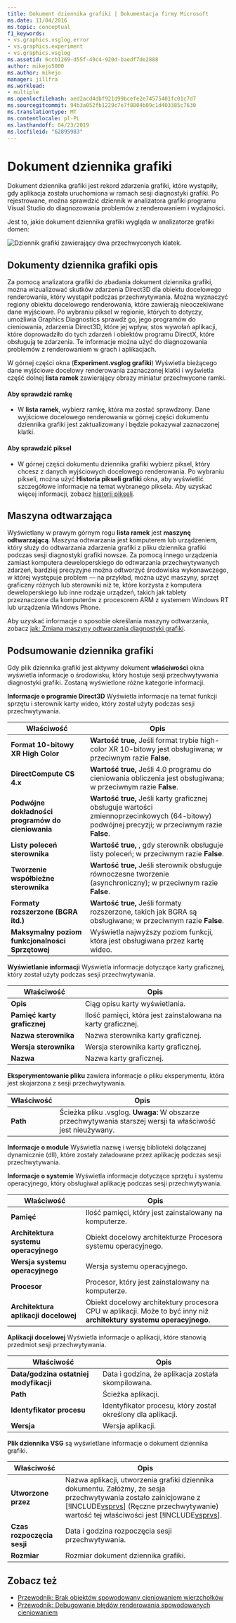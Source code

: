 ```yaml
---
title: Dokument dziennika grafiki | Dokumentacja firmy Microsoft
ms.date: 11/04/2016
ms.topic: conceptual
f1_keywords:
- vs.graphics.vsglog.error
- vs.graphics.experiment
- vs.graphics.vsglog
ms.assetid: 6ccb1269-d55f-49c4-920d-baedf7de2888
author: mikejo5000
ms.author: mikejo
manager: jillfra
ms.workload:
- multiple
ms.openlocfilehash: aed2acd4dbf921d99bcefe2e74575401fc01c7d7
ms.sourcegitcommit: 94b3a052fb1229c7e7f8804b09c1d403385c7630
ms.translationtype: MT
ms.contentlocale: pl-PL
ms.lasthandoff: 04/23/2019
ms.locfileid: "62895983"
---
```

# <a name="graphics-log-document"></a>Dokument dziennika grafiki
Dokument dziennika grafiki jest rekord zdarzenia grafiki, które wystąpiły, gdy aplikacja została uruchomiona w ramach sesji diagnostyki grafiki. Po rejestrowane, można sprawdzić dziennik w analizatora grafiki programu Visual Studio do diagnozowania problemów z renderowaniem i wydajności.

 Jest to, jakie dokument dziennika grafiki wygląda w analizatorze grafiki domen:

 ![Dziennik grafiki zawierający dwa przechwyconych klatek. ](media/gfx_diag_demo_graphics_log_orientation.png "gfx_diag_demo_graphics_log_orientation")

## <a name="understanding-graphics-log-documents"></a>Dokumenty dziennika grafiki opis
 Za pomocą analizatora grafiki do zbadania dokument dziennika grafiki, można wizualizować skutków zdarzenia Direct3D dla obiektu docelowego renderowania, który wystąpił podczas przechwytywania. Można wyznaczyć regiony obiektu docelowego renderowania, które zawierają nieoczekiwane dane wyjściowe. Po wybraniu piksel w regionie, których to dotyczy, umożliwia Graphics Diagnostics sprawdź go, jego programów do cieniowania, zdarzenia Direct3D, które jej wpływ, stos wywołań aplikacji, które doprowadziło do tych zdarzeń i obiektów programu DirectX, które obsługują te zdarzenia. Te informacje można użyć do diagnozowania problemów z renderowaniem w grach i aplikacjach.

 W górnej części okna (**Experiment.vsglog grafiki**) Wyświetla bieżącego dane wyjściowe docelowy renderowania zaznaczonej klatki i wyświetla część dolnej **lista ramek** zawierający obrazy miniatur przechwycone ramki.

#### <a name="to-inspect-a-frame"></a>Aby sprawdzić ramkę

- W **lista ramek**, wybierz ramkę, która ma zostać sprawdzony. Dane wyjściowe docelowego renderowania w górnej części dokumentu dziennika grafiki jest zaktualizowany i będzie pokazywał zaznaczonej klatki.

#### <a name="to-inspect-a-pixel"></a>Aby sprawdzić piksel

- W górnej części dokumentu dziennika grafiki wybierz piksel, który chcesz z danych wyjściowych docelowego renderowania. Po wybraniu pikseli, można użyć **Historia pikseli grafiki** okna, aby wyświetlić szczegółowe informacje na temat wybranego piksela. Aby uzyskać więcej informacji, zobacz [historii pikseli](graphics-pixel-history.md).

## <a name="playback-machine"></a>Maszyna odtwarzająca
 Wyświetlany w prawym górnym rogu **lista ramek** jest **maszynę odtwarzającą**. Maszyna odtwarzania jest komputerem lub urządzeniem, który służy do odtwarzania zdarzenia grafiki z pliku dziennika grafiki podczas sesji diagnostyki grafiki nowsze. Za pomocą innego urządzenia zamiast komputera deweloperskiego do odtwarzania przechwytywanych zdarzeń, bardziej precyzyjne można odtworzyć środowiska wykonawczego, w której występuje problem — na przykład, można użyć maszyny, sprzęt graficzny różnych lub sterowniki niż te, które korzysta z komputera deweloperskiego lub inne rodzaje urządzeń, takich jak tablety przeznaczone dla komputerów z procesorem ARM z systemem Windows RT lub urządzenia Windows Phone.

 Aby uzyskać informacje o sposobie określania maszyny odtwarzania, zobacz [jak: Zmiana maszyny odtwarzania diagnostyki grafiki](how-to-change-the-graphics-diagnostics-playback-machine.md).

## <a name="graphics-log-summary-information"></a>Podsumowanie dziennika grafiki
 Gdy plik dziennika grafiki jest aktywny dokument **właściwości** okna wyświetla informacje o środowisku, który hostuje sesji przechwytywania diagnostyki grafiki. Zostaną wyświetlone różne kategorie informacji.

 **Informacje o programie Direct3D** Wyświetla informacje na temat funkcji sprzętu i sterownik karty wideo, który został użyty podczas sesji przechwytywania.

|Właściwość|Opis|
|--------------|-----------------|
|**Format 10-bitowy XR High Color**|**Wartość true,** Jeśli format trybie high-color XR 10-bitowy jest obsługiwana; w przeciwnym razie **False**.|
|**DirectCompute CS 4.x**|**Wartość true,** Jeśli 4.0 programu do cieniowania obliczenia jest obsługiwana; w przeciwnym razie **False**.|
|**Podwójne dokładności programów do cieniowania**|**Wartość true,** Jeśli karty graficznej obsługuje wartości zmiennoprzecinkowych (64-bitowy) podwójnej precyzji; w przeciwnym razie **False**.|
|**Listy poleceń sterownika**|**Wartość true,** , gdy sterownik obsługuje listy poleceń; w przeciwnym razie **False**.|
|**Tworzenie współbieżne sterownika**|**Wartość true,** Jeśli sterownik obsługuje równoczesne tworzenie (asynchroniczny); w przeciwnym razie **False**.|
|**Formaty rozszerzone (BGRA itd.)**|**Wartość true,** Jeśli formaty rozszerzone, takich jak BGRA są obsługiwane; w przeciwnym razie **False**.|
|**Maksymalny poziom funkcjonalności Sprzętowej**|Wyświetla najwyższy poziom funkcji, która jest obsługiwana przez kartę wideo.|

 **Wyświetlanie informacji** Wyświetla informacje dotyczące karty graficznej, który został użyty podczas sesji przechwytywania.

|Właściwość|Opis|
|--------------|-----------------|
|**Opis**|Ciąg opisu karty wyświetlania.|
|**Pamięć karty graficznej**|Ilość pamięci, która jest zainstalowana na karty graficznej.|
|**Nazwa sterownika**|Nazwa sterownika karty graficznej.|
|**Wersja sterownika**|Wersja sterownika karty graficznej.|
|**Nazwa**|Nazwa karty graficznej.|

 **Eksperymentowanie pliku** zawiera informacje o pliku eksperymentu, która jest skojarzona z sesji przechwytywania.

|Właściwość|Opis|
|--------------|-----------------|
|**Path**|Ścieżka pliku .vsglog. **Uwaga:**  W obszarze przechwytywania starszej wersji ta właściwość jest nieużywany.|

 **Informacje o module** Wyświetla nazwę i wersję biblioteki dołączanej dynamicznie (dll), które zostały załadowane przez aplikację podczas sesji przechwytywania.

 **Informacje o systemie** Wyświetla informacje dotyczące sprzętu i systemu operacyjnego, który obsługiwał aplikację podczas sesji przechwytywania.

|Właściwość|Opis|
|--------------|-----------------|
|**Pamięć**|Ilość pamięci, który jest zainstalowany na komputerze.|
|**Architektura systemu operacyjnego**|Obiekt docelowy architekturze Procesora systemu operacyjnego.|
|**Wersja systemu operacyjnego**|Wersja systemu operacyjnego.|
|**Procesor**|Procesor, który jest zainstalowany na komputerze.|
|**Architektura aplikacji docelowej**|Obiekt docelowy architektury procesora CPU w aplikacji. Może to być inny niż **architektury systemu operacyjnego**.|

 **Aplikacji docelowej** Wyświetla informacje o aplikacji, które stanowią przedmiot sesji przechwytywania.

|Właściwość|Opis|
|--------------|-----------------|
|**Data/godzina ostatniej modyfikacji**|Data i godzina, że aplikacja została skompilowana.|
|**Path**|Ścieżka aplikacji.|
|**Identyfikator procesu**|Identyfikator procesu, który został określony dla aplikacji.|
|**Wersja**|Wersja aplikacji.|

 **Plik dziennika VSG** są wyświetlane informacje o dokument dziennika grafiki.

| Właściwość | Opis |
|------------------------| - |
| **Utworzone przez** | Nazwa aplikacji, utworzenia grafiki dziennika dokumentu. Załóżmy, że sesja przechwytywania zostało zainicjowane z [!INCLUDE[vsprvs](../../code-quality/includes/vsprvs_md.md)] (Ręczne przechwytywanie) wartość tej właściwości jest [!INCLUDE[vsprvs](../../code-quality/includes/vsprvs_md.md)]. |
| **Czas rozpoczęcia sesji** | Data i godzina rozpoczęcia sesji przechwytywania. |
| **Rozmiar** | Rozmiar dokument dziennika grafiki. |

## <a name="see-also"></a>Zobacz też
- [Przewodnik: Brak obiektów spowodowany cieniowaniem wierzchołków](walkthrough-missing-objects-due-to-vertex-shading.md)
- [Przewodnik: Debugowanie błędów renderowania spowodowanych cieniowaniem](walkthrough-debugging-rendering-errors-due-to-shading.md)